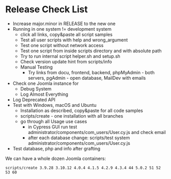 # Release Check List

- Increase major.minor in RELEASE to the new one
- Running in one system != development system
  - click all links, copy&paste all script samples
  - Test all user scripts with help and wrong_argument
  - Test one script without network access
  - Test one script from inside scripts directory and with absolute path
  - Try to run internal script helper.sh and setup.sh
  - Check version update hint from scripts/info
  - Manual Testing
    - Try links from docu, frontend, backend, phpMyAdmin - both servers, pgAdmin - open database, MailDev with emails
- Check one Joomla instance for
  - Debug System
  - Log Almost Everything
- Log Deprecated API
- Test with Windows, macOS and Ubuntu
  - Installation as described, copy&paste for all code samples
  - scripts/create - one installation with all branches
  - go through all Usage use cases
    - in Cypress GUI run test administrator/components/com_users/User.cy.js and check email
    - after each database change: scripts/test system administrator/components/com_users/User.cy.js
- Test database, php and info after grafting

We can have a whole dozen Joomla containers:
```
scripts/create 3.9.28 3.10.12 4.0.4 4.1.5 4.2.9 4.3.4 44 5.0.2 51 52 53 60
```
